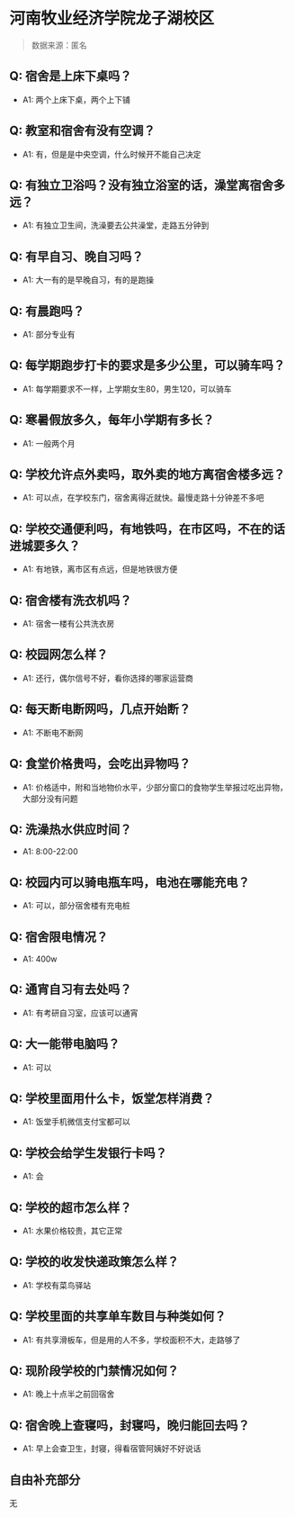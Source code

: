 # 河南牧业经济学院龙子湖校区

> 数据来源：匿名

## Q: 宿舍是上床下桌吗？

- A1: 两个上床下桌，两个上下铺

## Q: 教室和宿舍有没有空调？

- A1: 有，但是是中央空调，什么时候开不能自己决定

## Q: 有独立卫浴吗？没有独立浴室的话，澡堂离宿舍多远？

- A1: 有独立卫生间，洗澡要去公共澡堂，走路五分钟到

## Q: 有早自习、晚自习吗？

- A1: 大一有的是早晚自习，有的是跑操

## Q: 有晨跑吗？

- A1: 部分专业有

## Q: 每学期跑步打卡的要求是多少公里，可以骑车吗？

- A1: 每学期要求不一样，上学期女生80，男生120，可以骑车

## Q: 寒暑假放多久，每年小学期有多长？

- A1: 一般两个月

## Q: 学校允许点外卖吗，取外卖的地方离宿舍楼多远？

- A1: 可以点，在学校东门，宿舍离得近就快。最慢走路十分钟差不多吧

## Q: 学校交通便利吗，有地铁吗，在市区吗，不在的话进城要多久？

- A1: 有地铁，离市区有点远，但是地铁很方便

## Q: 宿舍楼有洗衣机吗？

- A1: 宿舍一楼有公共洗衣房

## Q: 校园网怎么样？

- A1: 还行，偶尔信号不好，看你选择的哪家运营商

## Q: 每天断电断网吗，几点开始断？

- A1: 不断电不断网

## Q: 食堂价格贵吗，会吃出异物吗？

- A1: 价格适中，附和当地物价水平，少部分窗口的食物学生举报过吃出异物，大部分没有问题

## Q: 洗澡热水供应时间？

- A1: 8:00-22:00

## Q: 校园内可以骑电瓶车吗，电池在哪能充电？

- A1: 可以，部分宿舍楼有充电桩

## Q: 宿舍限电情况？

- A1: 400w

## Q: 通宵自习有去处吗？

- A1: 有考研自习室，应该可以通宵

## Q: 大一能带电脑吗？

- A1: 可以

## Q: 学校里面用什么卡，饭堂怎样消费？

- A1: 饭堂手机微信支付宝都可以

## Q: 学校会给学生发银行卡吗？

- A1: 会

## Q: 学校的超市怎么样？

- A1: 水果价格较贵，其它正常

## Q: 学校的收发快递政策怎么样？

- A1: 学校有菜鸟驿站

## Q: 学校里面的共享单车数目与种类如何？

- A1: 有共享滑板车，但是用的人不多，学校面积不大，走路够了

## Q: 现阶段学校的门禁情况如何？

- A1: 晚上十点半之前回宿舍

## Q: 宿舍晚上查寝吗，封寝吗，晚归能回去吗？

- A1: 早上会查卫生，封寝，得看宿管阿姨好不好说话

## 自由补充部分

无